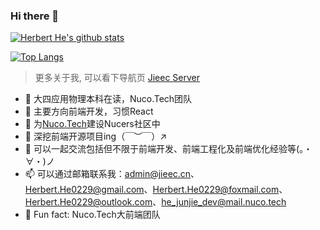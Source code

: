 ### Hi there 👋

[![Herbert He's github stats](https://github-readme-stats.vercel.app/api?username=HerbertHe&count_private=true)](https://github.com/HerbertHe/github-readme-stats)

[![Top Langs](https://github-readme-stats.vercel.app/api/top-langs/?username=HerbertHe&layout=compact)](https://github.com/HerbertHe/github-readme-stats)

> 更多关于我, 可以看下导航页 [Jieec Server](http://jieec.cn)

- 🔭 大四应用物理本科在读，Nuco.Tech团队
- 🌱 主要方向前端开发，习惯React
- 👯 为[Nuco.Tech](https://github.com/NucoTech)建设Nucers社区中
- 🤔 深挖前端开源项目ing（￣︶￣）↗　
- 💬 可以一起交流包括但不限于前端开发、前端工程化及前端优化经验等(。・∀・)ノ
- 📫 可以通过邮箱联系我：admin@jieec.cn、Herbert.He0229@gmail.com、Herbert.He0229@foxmail.com、Herbert.He0229@outlook.com、he_junjie_dev@mail.nuco.tech
- 👀 Fun fact: Nuco.Tech大前端团队
